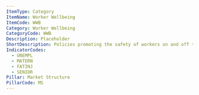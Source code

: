 ```yaml
---
ItemType: Category
ItemName: Worker Wellbeing
ItemCode: WWB
Category: Worker Wellbeing
CategoryCode: WWB
Description: Placeholder
ShortDescription: Policies promoting the safety of workers on and off the job
IndicatorCodes:
  - UNEMPL
  - MATERN
  - FATINJ
  - SENIOR
Pillar: Market Structure
PillarCode: MS
---
```


